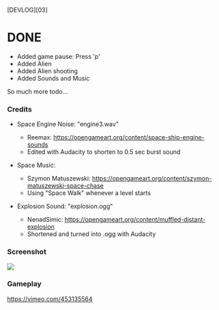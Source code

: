 [DEVLOG][03]


# DONE

- Added game pause: Press 'p'
- Added Alien
- Added Alien shooting
- Added Sounds and Music

So much more todo...


### Credits

 - Space Engine Noise: "engine3.wav"
 	- Reemax: https://opengameart.org/content/space-ship-engine-sounds
 	- Edited with Audacity to shorten to 0.5 sec burst sound

 - Space Music: 
 	- Szymon Matuszewski:  https://opengameart.org/content/szymon-matuszewski-space-chase
 	- Using "Space Walk" whenever a level starts

 - Explosion Sound: "explosion.ogg"
 	- NenadSimic:  https://opengameart.org/content/muffled-distant-explosion
 	- Shortened and turned into .ogg with Audacity



### Screenshot

![](images/devlog_03.png)


### Gameplay

https://vimeo.com/453135564
